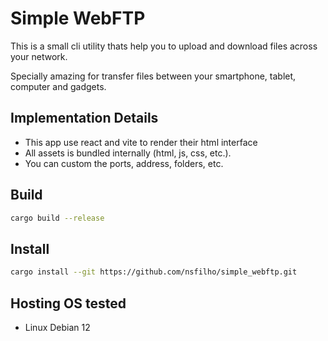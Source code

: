 # Simple WebFTP

This is a small cli utility thats help you to upload and download files across your network.

Specially amazing for transfer files between your smartphone, tablet, computer and gadgets.

## Implementation Details

- This app use react and vite to render their html interface
- All assets is bundled internally (html, js, css, etc.).
- You can custom the ports, address, folders, etc.

## Build

```sh
cargo build --release
```

## Install

```sh
cargo install --git https://github.com/nsfilho/simple_webftp.git
```


## Hosting OS tested

- Linux Debian 12

